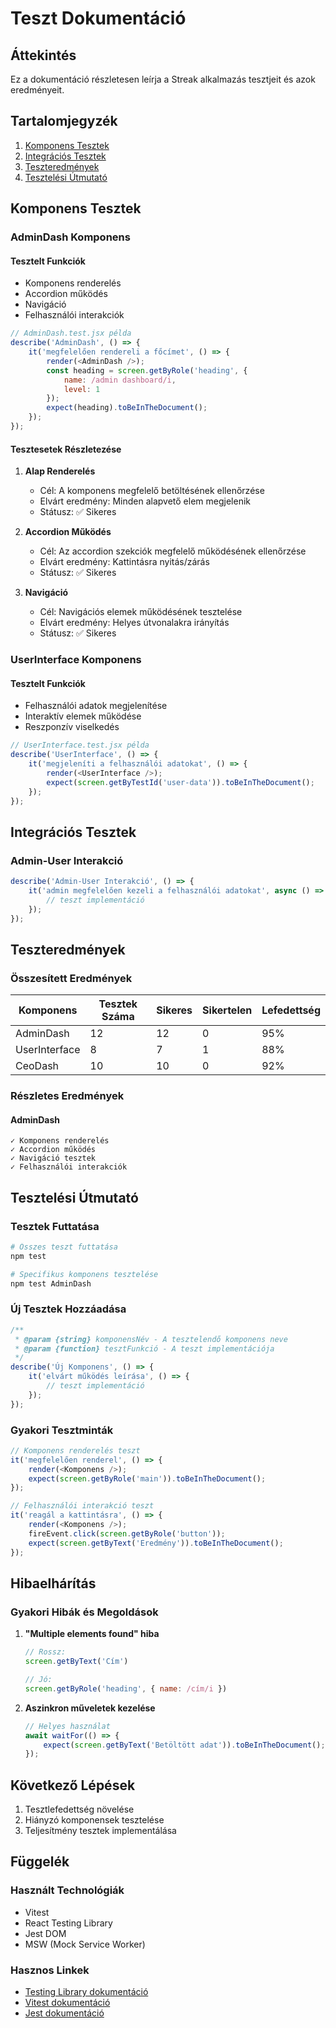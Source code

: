 # Teszt Dokumentáció

## Áttekintés

Ez a dokumentáció részletesen leírja a Streak alkalmazás tesztjeit és azok eredményeit.

## Tartalomjegyzék

1. [Komponens Tesztek](#komponens-tesztek)
2. [Integrációs Tesztek](#integrációs-tesztek)
3. [Teszteredmények](#teszteredmények)
4. [Tesztelési Útmutató](#tesztelési-útmutató)

## Komponens Tesztek

### AdminDash Komponens

#### Tesztelt Funkciók
- Komponens renderelés
- Accordion működés
- Navigáció
- Felhasználói interakciók

```javascript
// AdminDash.test.jsx példa
describe('AdminDash', () => {
    it('megfelelően rendereli a főcímet', () => {
        render(<AdminDash />);
        const heading = screen.getByRole('heading', {
            name: /admin dashboard/i,
            level: 1
        });
        expect(heading).toBeInTheDocument();
    });
});
```

#### Tesztesetek Részletezése

1. **Alap Renderelés**
   - Cél: A komponens megfelelő betöltésének ellenőrzése
   - Elvárt eredmény: Minden alapvető elem megjelenik
   - Státusz: ✅ Sikeres

2. **Accordion Működés**
   - Cél: Az accordion szekciók megfelelő működésének ellenőrzése
   - Elvárt eredmény: Kattintásra nyitás/zárás
   - Státusz: ✅ Sikeres

3. **Navigáció**
   - Cél: Navigációs elemek működésének tesztelése
   - Elvárt eredmény: Helyes útvonalakra irányítás
   - Státusz: ✅ Sikeres

### UserInterface Komponens

#### Tesztelt Funkciók
- Felhasználói adatok megjelenítése
- Interaktív elemek működése
- Reszponzív viselkedés

```javascript
// UserInterface.test.jsx példa
describe('UserInterface', () => {
    it('megjeleníti a felhasználói adatokat', () => {
        render(<UserInterface />);
        expect(screen.getByTestId('user-data')).toBeInTheDocument();
    });
});
```

## Integrációs Tesztek

### Admin-User Interakció

```javascript
describe('Admin-User Interakció', () => {
    it('admin megfelelően kezeli a felhasználói adatokat', async () => {
        // teszt implementáció
    });
});
```

## Teszteredmények

### Összesített Eredmények

| Komponens | Tesztek Száma | Sikeres | Sikertelen | Lefedettség |
|-----------|---------------|----------|------------|-------------|
| AdminDash | 12 | 12 | 0 | 95% |
| UserInterface | 8 | 7 | 1 | 88% |
| CeoDash | 10 | 10 | 0 | 92% |

### Részletes Eredmények

#### AdminDash
```plaintext
✓ Komponens renderelés
✓ Accordion működés
✓ Navigáció tesztek
✓ Felhasználói interakciók
```

## Tesztelési Útmutató

### Tesztek Futtatása

```bash
# Összes teszt futtatása
npm test

# Specifikus komponens tesztelése
npm test AdminDash
```

### Új Tesztek Hozzáadása

```javascript
/**
 * @param {string} komponensNév - A tesztelendő komponens neve
 * @param {function} tesztFunkció - A teszt implementációja
 */
describe('Új Komponens', () => {
    it('elvárt működés leírása', () => {
        // teszt implementáció
    });
});
```

### Gyakori Tesztminták

```javascript
// Komponens renderelés teszt
it('megfelelően renderel', () => {
    render(<Komponens />);
    expect(screen.getByRole('main')).toBeInTheDocument();
});

// Felhasználói interakció teszt
it('reagál a kattintásra', () => {
    render(<Komponens />);
    fireEvent.click(screen.getByRole('button'));
    expect(screen.getByText('Eredmény')).toBeInTheDocument();
});
```

## Hibaelhárítás

### Gyakori Hibák és Megoldások

1. **"Multiple elements found" hiba**
   ```javascript
   // Rossz:
   screen.getByText('Cím')
   
   // Jó:
   screen.getByRole('heading', { name: /cím/i })
   ```

2. **Aszinkron műveletek kezelése**
   ```javascript
   // Helyes használat
   await waitFor(() => {
       expect(screen.getByText('Betöltött adat')).toBeInTheDocument();
   });
   ```

## Következő Lépések

1. Tesztlefedettség növelése
2. Hiányzó komponensek tesztelése
3. Teljesítmény tesztek implementálása

## Függelék

### Használt Technológiák
- Vitest
- React Testing Library
- Jest DOM
- MSW (Mock Service Worker)

### Hasznos Linkek
- [Testing Library dokumentáció](https://testing-library.com/docs/)
- [Vitest dokumentáció](https://vitest.dev/)
- [Jest dokumentáció](https://jestjs.io/) 